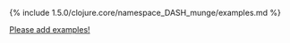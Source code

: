 {% include 1.5.0/clojure.core/namespace_DASH_munge/examples.md %}

[Please add examples!](https://github.com/arrdem/grimoire/edit/master/_includes/1.6.0/clojure.core/namespace_DASH_munge/examples.md)

